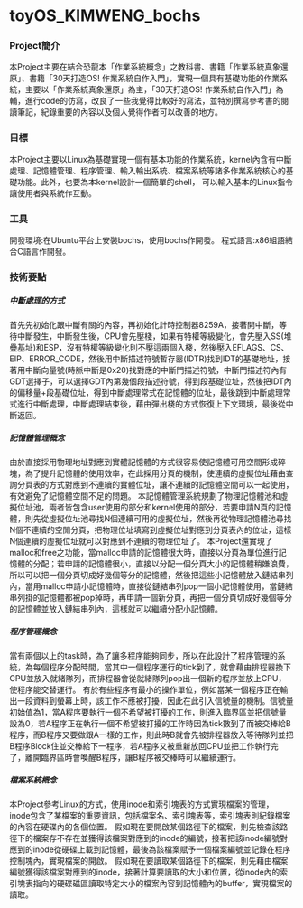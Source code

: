# toyOS_KIMWENG_bochs
### Project簡介
本Project主要在結合恐龍本「作業系統概念」之教科書、書籍「作業系統真象還原」、書籍「30天打造OS! 作業系統自作入門」，實現一個具有基礎功能的作業系統，主要以「作業系統真象還原」為主，「30天打造OS! 作業系統自作入門」為輔，進行code的仿寫，改良了一些我覺得比較好的寫法，並特別撰寫參考書的閱讀筆記，紀錄重要的內容以及個人覺得作者可以改善的地方。
### 目標
本Project主要以Linux為基礎實現一個有基本功能的作業系統，kernel內含有中斷處理、記憶體管理、程序管理、輸入輸出系統、檔案系統等諸多作業系統核心的基礎功能。此外，也要為本kernel設計一個簡單的shell，
可以輸入基本的Linux指令讓使用者與系統作互動。
### 工具
開發環境:在Ubuntu平台上安裝bochs，使用bochs作開發。
程式語言:x86組語結合C語言作開發。
### 技術要點 
##### 中斷處理的方式
首先先初始化跟中斷有關的內容，再初始化計時控制器8259A，接著開中斷，等待中斷發生，中斷發生後，CPU會先壓棧，如果有特權等級變化，會先壓入SS(堆疊基址)和ESP，沒有特權等級變化則不壓這兩個入棧，然後壓入EFLAGS、CS、EIP、ERROR_CODE，然後用中斷描述符號暫存器(IDTR)找到IDT的基礎地址，接著用中斷向量號(時脈中斷是0x20)找對應的中斷門描述符號，中斷門描述符內有GDT選擇子，可以選擇GDT內第幾個段描述符號，得到段基礎位址，然後把IDT內的偏移量+段基礎位址，得到中斷處理常式在記憶體的位址，最後跳到中斷處理常式進行中斷處理，中斷處理結束後，藉由彈出棧的方式恢復上下文環境，最後從中斷返回。

##### 記憶體管理概念
由於直接採用物理地址對應到實體記憶體的方式很容易使記憶體可用空間形成碎塊，為了提升記憶體的使用效率，在此採用分頁的機制，使連續的虛擬位址藉由查詢分頁表的方式對應到不連續的實體位址，讓不連續的記憶體空間可以一起使用，有效避免了記憶體空間不足的問題。
本記憶體管理系統規劃了物理記憶體池和虛擬位址池，兩者皆包含user使用的部分和kernel使用的部分，若要申請N頁的記憶體，則先從虛擬位址池尋找N個連續可用的虛擬位址，然後再從物理記憶體池尋找N個不連續的空閒分頁，把物理位址填寫到虛擬位址對應到分頁表內的位址，這樣N個連續的虛擬位址就可以對應到不連續的物理位址了。
本Project還實現了malloc和free之功能，當malloc申請的記憶體很大時，直接以分頁為單位進行記憶體的分配；若申請的記憶體很小，直接以分配一個分頁大小的記憶體稍嫌浪費，所以可以把一個分頁切成好幾個等分的記憶體，然後把這些小記憶體放入鏈結串列內，當用malloc申請小記憶體時，直接從鏈結串列pop一個小記憶體使用，當鏈結串列掛的記憶體都被pop掉時，再申請一個新分頁，再把一個分頁切成好幾個等分的記憶體並放入鏈結串列內，這樣就可以繼續分配小記憶體。

##### 程序管理概念
當有兩個以上的task時，為了讓多程序能夠同步，所以在此設計了程序管理的系統，為每個程序分配時間，當其中一個程序運行的tick到了，就會藉由排程器換下CPU並放入就緒隊列，而排程器會從就緒隊列pop出一個新的程序並放上CPU，使程序能交替運行。
有於有些程序有最小的操作單位，例如當某一個程序正在輸出一段資料到螢幕上時，該工作不應被打擾，因此在此引入信號量的機制。信號量初始值為1，當A程序要執行一個不希望被打擾的工作，則進入臨界區並把信號量設為0，若A程序正在執行一個不希望被打擾的工作時因為tick數到了而被交棒給B程序，而B程序又要做跟A一樣的工作，則此時B就會先被排程器放入等待隊列並把B程序Block住並交棒給下一程序，若A程序又被重新放回CPU並把工作執行完了，離開臨界區時會喚醒B程序，讓B程序被交棒時可以繼續運行。

##### 檔案系統概念
本Project參考Linux的方式，使用inode和索引塊表的方式實現檔案的管理，inode包含了某檔案的重要資訊，包括檔案名、索引塊表等，索引塊表則紀錄檔案的內容在硬碟內的各個位置。
假如現在要開啟某個路徑下的檔案，則先檢查該路徑下的檔案存不存在並獲得該檔案對應到的inode的編號，接著把該inode編號對應到的inode從硬碟上載到記憶體，最後為該檔案賦予一個檔案編號並記錄在程序控制塊內，實現檔案的開啟。
假如現在要讀取某個路徑下的檔案，則先藉由檔案編號獲得該檔案對應到的inode，接著計算要讀取的大小和位置，從inode內的索引塊表指向的硬碟磁區讀取特定大小的檔案內容到記憶體內的buffer，實現檔案的讀取。
